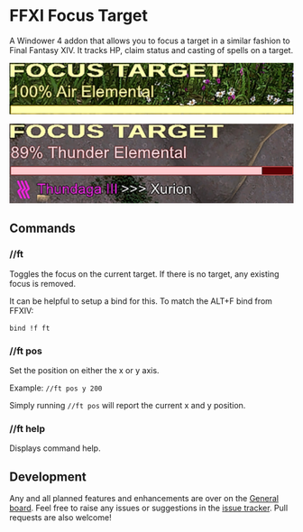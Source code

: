 # FFXI Focus Target

A Windower 4 addon that allows you to focus a target in a similar fashion to Final Fantasy XIV. It tracks HP, claim status and casting of spells on a target.

![Idle](readme/idle.png)

![Casting](readme/casting.png)

## Commands

### //ft

Toggles the focus on the current target. If there is no target, any existing focus is removed.

It can be helpful to setup a bind for this. To match the ALT+F bind from FFXIV:

```
bind !f ft
```

### //ft pos <x> <y>

Set the position on either the x or y axis.

Example: `//ft pos y 200`

Simply running `//ft pos` will report the current x and y position.

### //ft help

Displays command help.

## Development

Any and all planned features and enhancements are over on the [General board](https://github.com/xurion/ffxi-focus-target/projects/1). Feel free to raise any issues or suggestions in the [issue tracker](https://github.com/xurion/ffxi-focus-target/issues). Pull requests are also welcome!
